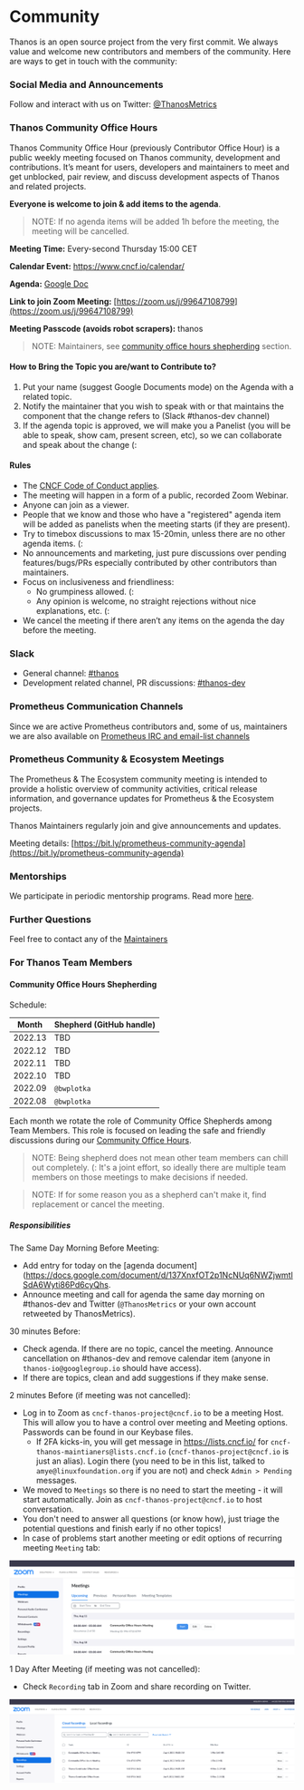 # Community

Thanos is an open source project from the very first commit. We always value and welcome new contributors and members of the community. Here are ways to get in touch with the community:

### Social Media and Announcements

Follow and interact with us on Twitter: [@ThanosMetrics](https://twitter.com/ThanosMetrics)

### Thanos Community Office Hours

Thanos Community Office Hour (previously Contributor Office Hour) is a public weekly meeting focused on Thanos community, development and contributions. It’s meant for users, developers and maintainers to meet and get unblocked, pair review, and discuss development aspects of Thanos and related projects.

**Everyone is welcome to join & add items to the agenda**.

> NOTE: If no agenda items will be added 1h before the meeting, the meeting will be cancelled.

**Meeting Time:** Every-second Thursday 15:00 CET

**Calendar Event:** https://www.cncf.io/calendar/

**Agenda:** [Google Doc](https://docs.google.com/document/d/137XnxfOT2p1NcNUq6NWZjwmtlSdA6Wyti86Pd6cyQhs)

**Link to join Zoom Meeting:** [https://zoom.us/j/99647108799](https://zoom.us/j/99647108799)

**Meeting Passcode (avoids robot scrapers):** thanos

> NOTE: Maintainers, see [community office hours shepherding](#community-office-hours-shepherding) section.

#### How to Bring the Topic you are/want to Contribute to?

1. Put your name (suggest Google Documents mode) on the Agenda with a related topic.
2. Notify the maintainer that you wish to speak with or that maintains the component that the change refers to (Slack #thanos-dev channel)
3. If the agenda topic is approved, we will make you a Panelist (you will be able to speak, show cam, present screen, etc), so we can collaborate and speak about the change (:

#### Rules

* The [CNCF Code of Conduct applies](../../CODE_OF_CONDUCT.md).
* The meeting will happen in a form of a public, recorded Zoom Webinar.
* Anyone can join as a viewer.
* People that we know and those who have a "registered" agenda item will be added as panelists when the meeting starts (if they are present).
* Try to timebox discussions to max 15-20min, unless there are no other agenda items. (:
* No announcements and marketing, just pure discussions over pending features/bugs/PRs especially contributed by other contributors than maintainers.
* Focus on inclusiveness and friendliness:
  * No grumpiness allowed. (:
  * Any opinion is welcome, no straight rejections without nice explanations, etc. (:
* We cancel the meeting if there aren’t any items on the agenda the day before the meeting.

### Slack

* General channel: [#thanos](https://slack.cncf.io/)
* Development related channel, PR discussions: [#thanos-dev](https://slack.cncf.io/)

### Prometheus Communication Channels

Since we are active Prometheus contributors and, some of us, maintainers we are also available on [Prometheus IRC and email-list channels](https://prometheus.io/community/)

### Prometheus Community & Ecosystem Meetings

The Prometheus & The Ecosystem community meeting is intended to provide a holistic overview of community activities, critical release information, and governance updates for Prometheus & the Ecosystem projects.

Thanos Maintainers regularly join and give announcements and updates.

Meeting details: [https://bit.ly/prometheus-community-agenda](https://bit.ly/prometheus-community-agenda)

### Mentorships

We participate in periodic mentorship programs. Read more [here](mentorship.md).

### Further Questions

Feel free to contact any of the [Maintainers](../../MAINTAINERS.md)

### For Thanos Team Members

#### Community Office Hours Shepherding

Schedule:

| Month   | Shepherd (GitHub handle) |
|---------|:-------------------------|
| 2022.13 | TBD                      |
| 2022.12 | TBD                      |
| 2022.11 | TBD                      |
| 2022.10 | TBD                      |
| 2022.09 | `@bwplotka`              |
| 2022.08 | `@bwplotka`              |

Each month we rotate the role of Community Office Shepherds among Team Members. This role is focused on leading the safe and friendly discussions during our [Community Office Hours](#thanos-community-office-hours).

> NOTE: Being shepherd does not mean other team members can chill out completely. (: It's a joint effort, so ideally there are multiple team members on those meetings to make decisions if needed.

> NOTE: If for some reason you as a shepherd can't make it, find replacement or cancel the meeting.

##### Responsibilities

The Same Day Morning Before Meeting:

* Add entry for today on the [agenda document](https://docs.google.com/document/d/137XnxfOT2p1NcNUq6NWZjwmtlSdA6Wyti86Pd6cyQhs.
* Announce meeting and call for agenda the same day morning on #thanos-dev and Twitter (`@ThanosMetrics` or your own account retweeted by ThanosMetrics).

30 minutes Before:

* Check agenda. If there are no topic, cancel the meeting. Announce cancellation on #thanos-dev and remove calendar item (anyone in `thanos-io@googlegroup.io` should have access).
* If there are topics, clean and add suggestions if they make sense.

2 minutes Before (if meeting was not cancelled):

* Log in to Zoom as `cncf-thanos-project@cncf.io` to be a meeting Host. This will allow you to have a control over meeting and Meeting options. Passwords can be found in our Keybase files.
  * If 2FA kicks-in, you will get message in https://lists.cncf.io/ for `cncf-thanos-maintianers@lists.cncf.io` (`cncf-thanos-project@cncf.io` is just an alias). Login there (you need to be in this list, talked to `amye@linuxfoundation.org` if you are not) and check `Admin > Pending` messages.
* We moved to `Meetings` so there is no need to start the meeting - it will start automatically. Join as `cncf-thanos-project@cncf.io` to host conversation.
* You don't need to answer all questions (or know how), just triage the potential questions and finish early if no other topics!
* In case of problems start another meeting or edit options of recurring meeting `Meeting` tab:

![img.png](../img/zoomedit.png)

1 Day After Meeting (if meeting was not cancelled):

* Check `Recording` tab in Zoom and share recording on Twitter.

![img.png](../img/zoomrecording.png)
